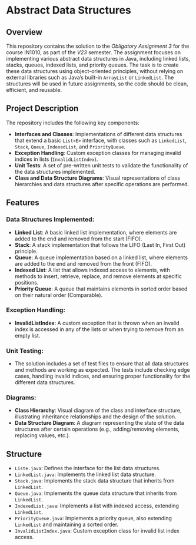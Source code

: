 # Abstract Data Structures

## Overview
This repository contains the solution to the *Obligatory Assignment 3* for the course IN1010, as part of the *V23* semester. The assignment focuses on implementing various abstract data structures in Java, including linked lists, stacks, queues, indexed lists, and priority queues. The task is to create these data structures using object-oriented principles, without relying on external libraries such as Java’s built-in `ArrayList` or `LinkedList`. The structures will be used in future assignments, so the code should be clean, efficient, and reusable.

## Project Description
The repository includes the following key components:

- **Interfaces and Classes**: Implementations of different data structures that extend a basic `List<E>` interface, with classes such as `LinkedList`, `Stack`, `Queue`, `IndexedList`, and `PriorityQueue`.
- **Exception Handling**: Custom exception classes for managing invalid indices in lists (`InvalidListIndex`).
- **Unit Tests**: A set of pre-written unit tests to validate the functionality of the data structures implemented.
- **Class and Data Structure Diagrams**: Visual representations of class hierarchies and data structures after specific operations are performed.

## Features

### Data Structures Implemented:
- **Linked List**: A basic linked list implementation, where elements are added to the end and removed from the start (FIFO).
- **Stack**: A stack implementation that follows the LIFO (Last In, First Out) principle.
- **Queue**: A queue implementation based on a linked list, where elements are added to the end and removed from the front (FIFO).
- **Indexed List**: A list that allows indexed access to elements, with methods to insert, retrieve, replace, and remove elements at specific positions.
- **Priority Queue**: A queue that maintains elements in sorted order based on their natural order (Comparable).

### Exception Handling:
- **InvalidListIndex**: A custom exception that is thrown when an invalid index is accessed in any of the lists or when trying to remove from an empty list.

### Unit Testing:
- The solution includes a set of test files to ensure that all data structures and methods are working as expected. The tests include checking edge cases, handling invalid indices, and ensuring proper functionality for the different data structures.
  
### Diagrams:
- **Class Hierarchy**: Visual diagram of the class and interface structure, illustrating inheritance relationships and the design of the solution.
- **Data Structure Diagram**: A diagram representing the state of the data structures after certain operations (e.g., adding/removing elements, replacing values, etc.).

## Structure

- `Liste.java`: Defines the interface for the list data structures.
- `LinkedList.java`: Implements the linked list data structure.
- `Stack.java`: Implements the stack data structure that inherits from `LinkedList`.
- `Queue.java`: Implements the queue data structure that inherits from `LinkedList`.
- `IndexedList.java`: Implements a list with indexed access, extending `LinkedList`.
- `PriorityQueue.java`: Implements a priority queue, also extending `LinkedList` and maintaining a sorted order.
- `InvalidListIndex.java`: Custom exception class for invalid list index access.
